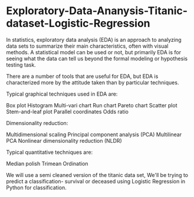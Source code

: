 # Exploratory-Data-Ananysis-Titanic-dataset-Logistic-Regression
In statistics, exploratory data analysis (EDA) is an approach to analyzing data sets to summarize their main characteristics, often with visual methods. A statistical model can be used or not, but primarily EDA is for seeing what the data can tell us beyond the formal modeling or hypothesis testing task.

There are a number of tools that are useful for EDA, but EDA is characterized more by the attitude taken than by particular techniques.

Typical graphical techniques used in EDA are:

Box plot
Histogram
Multi-vari chart
Run chart
Pareto chart
Scatter plot
Stem-and-leaf plot
Parallel coordinates
Odds ratio

Dimensionality reduction:

Multidimensional scaling
Principal component analysis (PCA)
Multilinear PCA
Nonlinear dimensionality reduction (NLDR)

Typical quantitative techniques are:

Median polish
Trimean
Ordination


We will use a semi cleaned version of the titanic data set, We'll be trying to predict a classification- survival or deceased using Logistic Regression in Python for classification.

